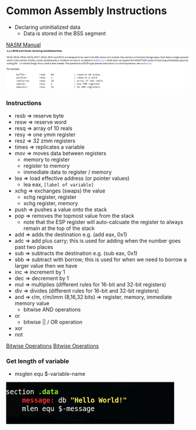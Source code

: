 # Common Assembly Instructions

* Declaring uninitialized data
    * Data is stored in the BSS segment

[NASM Manual](https://nasm.us/doc/nasmdoc3.html)
<kbd><img src="https://github.com/billburn/assembly/blob/master/Instructions/Screen-Captures/Uninitialized-Data-01.png" /></kbd>

### Instructions
* resb => reserve byte
* resw => reserve word
* resq => array of 10 reals
* resy => one ymm register
* resz => 32 zmm registers
* times => replicates a variable
* mov => moves data between registers
    * memory to register
    * register to memory
    * immediate data to register / memory
* lea => load effective address (or pointer values)
    * lea eax, `[label of variable]`
* xchg => exchanges (swaps) the value
    * xchg register, register
    * xchg register, memory
* push => pushes a value onto the stack
* pop => removes the topmost value from the stack
    * note that the ESP register will auto-calcuate the register to always remain at the top of the stack
* add => adds the destination e.g. (add eax, 0x1)
* adc => add plus carry; this is used for adding when the number goes past two places
* sub => subtracts the destination e.g. (sub eax, 0x1)
* sbb => subtract with borrow; this is used for when we need to borrow a larger value then we have
* inc => increment by 1
* dec => decrement by 1
* mul => multiplies (different rules for 16-bit and 32-bit registers)
* div => divides (different rules for 16-bit and 32-bit registers)
* and => r/m, r/m/imm (8,16,32 bits) => register, memory, immediate memory value
    * bitwise AND operations
* or 
    * bitwise || / OR operation
* xor
* not

[Bitwise Operations](https://en.wikipedia.org/wiki/Bitwise_operation)
<a href="https://en.wikipedia.org/wiki/Bitwise_operation" target="_blank">Bitwise Operations</a>

### Get length of variable
* msglen equ $-variable-name

<kbd><img src="https://github.com/billburn/assembly/blob/master/Instructions/Screen-Captures/message-len-01.png" /></kbd>